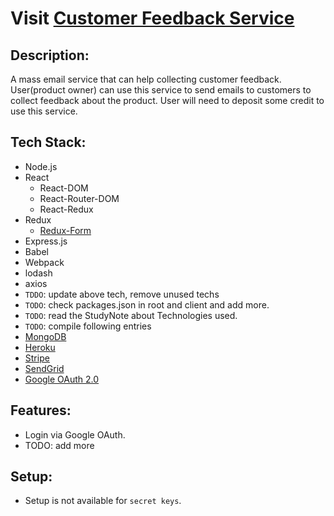 # Visit [Customer Feedback Service](https://email-yw.herokuapp.com)

## Description:
A mass email service that can help collecting customer feedback.
User(product owner) can use this service to send emails to customers to collect feedback about the product. User will need to deposit some credit to use this service.

## Tech Stack:
- Node.js
- React
  - React-DOM
  - React-Router-DOM
  - React-Redux
- Redux
  - [Redux-Form](https://redux-form.com/7.2.0/)
- Express.js
- Babel
- Webpack
- lodash
- axios
- `TDDO`: update above tech, remove unused techs
- `TODO`: check packages.json in root and client and add more.
- `TODO`: read the StudyNote about Technologies used.
- `TODO`: compile following entries
- [MongoDB](https://mlab.com/)
- [Heroku](https://www.heroku.com/home) 
- [Stripe](https://stripe.com)
- [SendGrid](https://sendgrid.com)
- [Google OAuth 2.0](https://developers.google.com/identity/protocols/OAuth2)


## Features:
- Login via Google OAuth.
- TODO: add more

## Setup:
- Setup is not available for `secret keys`.
